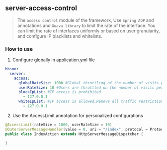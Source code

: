 ## server-access-control
> The `access control` module of the framework,
> Use `Spring AOP` and annotations and `Guava library` to limit the rate of the interface.
> You can limit the rate of interfaces uniformly or based on user granularity, and configure IP blacklists and whitelists.
> 
### How to use
1. Configure globally in application.yml file
```yaml
hbsoo:
  server:
    access:
      globalRateSize: 1000 #Global throttling of the number of visits per second
      userRateSize: 10 #Users are throttled on the number of visits per second
      blockIpList: #IP access is prohibited
        - 127.0.0.1
      whiteIpList: #IP access is allowed,Remove all traffic restrictions
        - 127.0.0.1
```
2. Use the AccessLimit annotation for personalized configurations
```java
@AccessLimit(rateSize = 1000, userRateSize = 10)
@OuterServerMessageHandler(value = 0, uri = "/index", protocol = Protocol.HTTP)
public class IndexAction extends HttpServerMessageDispatcher {
    
}
```
